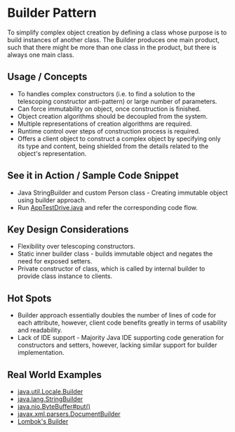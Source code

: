 # Builder Pattern

To simplify complex object creation by defining a class whose purpose is to build instances of another class. The Builder produces one main product, such that there might be more than one class in the product, but there is always one main class.

## Usage / Concepts

* To handles complex constructors (i.e. to find a solution to the telescoping constructor anti-pattern) or large number of parameters. 
* Can force immutability on object, once construction is finished.
* Object creation algorithms should be decoupled from the system.
* Multiple representations of creation algorithms are required.
* Runtime control over steps of construction process is required.
* Offers a client object to construct a complex object by specifying only its type and content, being shielded from the details related to the object's representation.

## See it in Action / Sample Code Snippet

* Java StringBuilder and custom Person class - Creating immutable object using builder approach.
* Run [AppTestDrive.java](https://github.com/tirthalpatel/Learning-OOPD/blob/master/DesignPatterns/src/com/tirthal/learning/design/patterns/creational/builder/AppTestDrive.java) and refer the corresponding code flow.

## Key Design Considerations

* Flexibility over telescoping constructors.
* Static inner builder class - builds immutable object and negates the need for exposed setters.
* Private constructor of class, which is called by internal builder to provide class instance to clients.

## Hot Spots

* Builder approach essentially doubles the number of lines of code for each attribute, however, client code benefits greatly in terms of usability and readability.
* Lack of IDE support - Majority Java IDE supporting code generation for constructors and setters, however, lacking similar support for builder implementation.

## Real World Examples

* [java.util.Locale.Builder](https://docs.oracle.com/javase/7/docs/api/java/util/Locale.Builder.html)
* [java.lang.StringBuilder](https://docs.oracle.com/javase/7/docs/api/java/lang/StringBuilder.html)
* [java.nio.ByteBuffer#put()](https://docs.oracle.com/javase/7/docs/api/java/nio/ByteBuffer.html#put(byte))
* [javax.xml.parsers.DocumentBuilder](https://docs.oracle.com/javase/7/docs/api/javax/xml/parsers/DocumentBuilder.html)
* [Lombok's Builder](https://projectlombok.org/features/Builder.html)